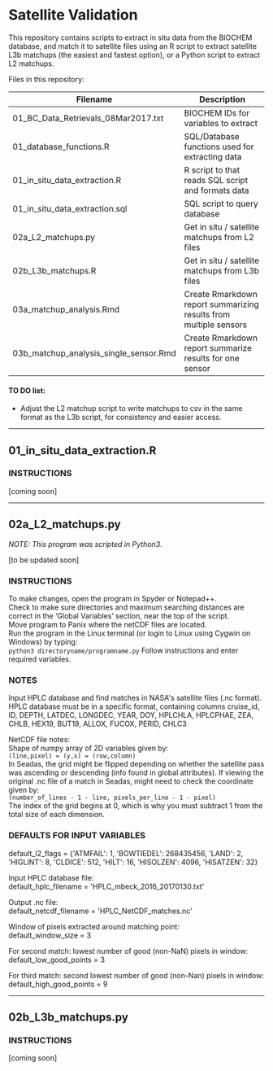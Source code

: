 # Satellite Validation  

This repository contains scripts to extract in situ data from the BIOCHEM database, and match it to satellite files using an R script to extract satellite L3b matchups (the easiest and fastest option), or a Python script to extract L2 matchups.  



Files in this repository:  

| Filename                               | Description                                                       |
| -------------------------------------- | ----------------------------------------------------------------- |
| 01_BC_Data_Retrievals_08Mar2017.txt    | BIOCHEM IDs for variables to extract                              |
| 01_database_functions.R                | SQL/Database functions used for extracting data                   |
| 01_in_situ_data_extraction.R           | R script to that reads SQL script and formats data                |
| 01_in_situ_data_extraction.sql         | SQL script to query database                                      |
| 02a_L2_matchups.py                     | Get in situ / satellite matchups from L2 files                    |
| 02b_L3b_matchups.R                     | Get in situ / satellite matchups from L3b files                   |
| 03a_matchup_analysis.Rmd               | Create Rmarkdown report summarizing results from multiple sensors |
| 03b_matchup_analysis_single_sensor.Rmd | Create Rmarkdown report summarize results for one sensor          |




#### TO DO list:  

- Adjust the L2 matchup script to write matchups to csv in the same format as the L3b script, for consistency and easier access.  


--------------------------------------------------------------------------------

## 01_in_situ_data_extraction.R  

### INSTRUCTIONS  


[coming soon]  



--------------------------------------------------------------------------------

## 02a_L2_matchups.py  

*NOTE: This program was scripted in Python3*.  

[to be updated soon]  

### INSTRUCTIONS  

To make changes, open the program in Spyder or Notepad++.  
Check to make sure directories and maximum searching distances are correct in the ‘Global Variables’ section, near the top of the script.  
Move program to Panix where the netCDF files are located.  
Run the program in the Linux terminal (or login to Linux using Cygwin on Windows) by typing:  
`python3 directoryname/programname.py`
Follow instructions and enter required variables.  


### NOTES

Input HPLC database and find matches in NASA's satellite files (.nc format).  HPLC database must be in a specific format, containing columns cruise_id, ID, DEPTH, LATDEC, LONGDEC, YEAR, DOY, HPLCHLA, HPLCPHAE, ZEA, CHLB, HEX19, BUT19, ALLOX, FUCOX, PERID, CHLC3  

NetCDF file notes:  
Shape of numpy array of 2D variables given by:  
`(line,pixel) = (y,x) = (row,column)`  
In Seadas, the grid might be flipped depending on whether the satellite pass was ascending or descending (info found in global attributes). If viewing the original .nc file of a match in Seadas, might need to check the coordinate given by:  
`(number_of_lines - 1 - line, pixels_per_line - 1 - pixel)`  
The index of the grid begins at 0, which is why you must subtract 1 from the total size of each dimension.  


### DEFAULTS FOR INPUT VARIABLES

default_l2_flags = {'ATMFAIL': 1, 'BOWTIEDEL': 268435456, 'LAND': 2, 'HIGLINT': 8, 'CLDICE': 512, 'HILT': 16, 'HISOLZEN': 4096, 'HISATZEN': 32}  

Input HPLC database file:  
default_hplc_filename = 'HPLC_mbeck_2016_20170130.txt'  

Output .nc file:  
default_netcdf_filename = 'HPLC_NetCDF_matches.nc'  

Window of pixels extracted around matching point:  
default_window_size = 3  

For second match: lowest number of good (non-NaN) pixels in window:  
default_low_good_points = 3  

For third match: second lowest number of good (non-Nan) pixels in window:  
default_high_good_points = 9  


--------------------------------------------------------------------------------

## 02b_L3b_matchups.py  

### INSTRUCTIONS  


[coming soon]  



